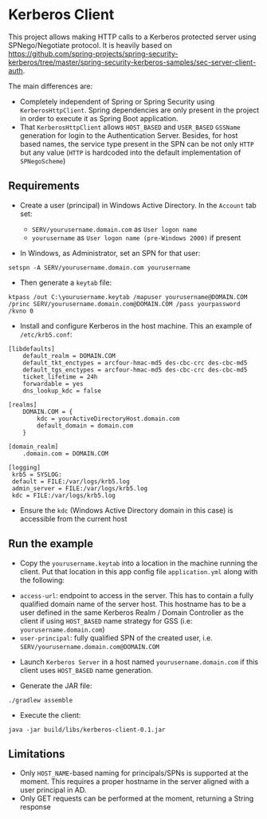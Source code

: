 # Kerberos Client

This project allows making HTTP calls to a Kerberos protected server using SPNego/Negotiate protocol. It is heavily based on https://github.com/spring-projects/spring-security-kerberos/tree/master/spring-security-kerberos-samples/sec-server-client-auth.

The main differences are:

* Completely independent of Spring or Spring Security using `KerberosHttpClient`. Spring dependencies are only present in the project in order to execute it as Spring Boot application.
* That `KerberosHttpClient` allows `HOST_BASED` and `USER_BASED` `GSSName` generation for login to the Authentication Server. Besides, for host based names, the service type present in the SPN can be not only `HTTP` but any value (`HTTP`
is hardcoded into the default implementation of `SPNegoScheme`)

## Requirements

* Create a user (principal) in Windows Active Directory. In the `Account` tab set:

  - `SERV/yourusername.domain.com` as `User logon name`
  - `yourusername` as `User logon name (pre-Windows 2000)` if present
  
* In Windows, as Administrator, set an SPN for that user:

```
setspn -A SERV/yourusername.domain.com yourusername
```  

* Then generate a `keytab` file:

```
ktpass /out C:\yourusername.keytab /mapuser yourusername@DOMAIN.COM /princ SERV/yourusername.domain.com@DOMAIN.COM /pass yourpassword /kvno 0
```

* Install and configure Kerberos in the host machine. This an example of `/etc/krb5.conf`:

```
[libdefaults]
    default_realm = DOMAIN.COM
    default_tkt_enctypes = arcfour-hmac-md5 des-cbc-crc des-cbc-md5
    default_tgs_enctypes = arcfour-hmac-md5 des-cbc-crc des-cbc-md5
    ticket_lifetime = 24h
    forwardable = yes
    dns_lookup_kdc = false

[realms]
    DOMAIN.COM = {
        kdc = yourActiveDirectoryHost.domain.com
        default_domain = domain.com
    }

[domain_realm]
    .domain.com = DOMAIN.COM

[logging]
 krb5 = SYSLOG:
 default = FILE:/var/logs/krb5.log
 admin_server = FILE:/var/logs/krb5.log
 kdc = FILE:/var/logs/krb5.log
```

* Ensure the `kdc` (Windows Active Directory domain in this case) is accessible from the current host


## Run the example


* Copy the `yourusername.keytab` into a location in the machine running the client. Put that location in this app config file `application.yml` along with the following:

- `access-url`: endpoint to access in the server. This has to contain a fully qualified domain name of the server host. This hostname has to be a user defined in the same Kerberos Realm / Domain Controller as the client if using `HOST_BASED` name strategy for GSS (i.e: `yourusername.domain.com`)
- `user-principal`: fully qualified SPN of the created user, i.e. `SERV/yourusername.domain.com@DOMAIN.COM`
    

* Launch `Kerberos Server` in a host named `yourusername.domain.com` if this client uses `HOST_BASED` name generation.


* Generate the JAR file:

```
./gradlew assemble
```

* Execute the client:

```
java -jar build/libs/kerberos-client-0.1.jar
```


## Limitations

- Only `HOST_NAME`-based naming for principals/SPNs is supported at the moment. This requires a proper hostname in the server aligned with a user principal in AD.
- Only GET requests can be performed at the moment, returning a String response



  


